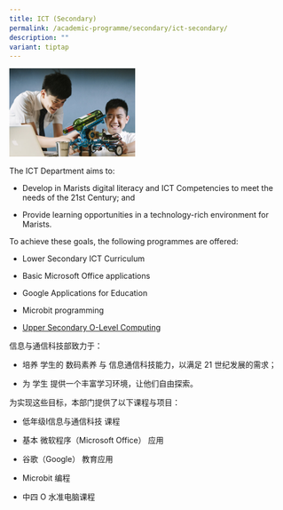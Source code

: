 ```yaml
---
title: ICT (Secondary)
permalink: /academic-programme/secondary/ict-secondary/
description: ""
variant: tiptap
---
```

<div class="isomer-image-wrapper">
<img style="width:45%" height="auto" width="100%" src="/images/ictsecondary.jpg">
</div>
<p>The ICT Department aims to:</p>
<ul data-tight="true" class="tight">
<li>
<p>Develop in Marists digital literacy and ICT Competencies to meet the needs
of the 21st Century; and&nbsp;</p>
</li>
<li>
<p>Provide learning opportunities in a technology-rich environment for Marists.</p>
</li>
</ul>
<p>To achieve these goals, the following programmes are offered:</p>
<ul data-tight="true" class="tight">
<li>
<p>Lower Secondary ICT Curriculum</p>
</li>
<li>
<p>Basic Microsoft Office applications</p>
</li>
<li>
<p>Google Applications for Education</p>
</li>
<li>
<p>Microbit programming</p>
</li>
<li>
<p><a href="/programmes/secondary/academic-programme/computing" rel="noopener noreferrer nofollow" target="_blank">Upper Secondary O-Level Computing</a>
</p>
</li>
</ul>
<p></p>
<p>信息与通信科技部致力于：</p>
<ul>
<li>
<p>培养 学生的 数码素养 与 信息通信科技能力，以满足 21 世纪发展的需求；</p>
</li>
<li>
<p>为 学生 提供一个丰富学习环境，让他们自由探索。
<br>
</p>
</li>
</ul>
<p>为实现这些目标，本部门提供了以下课程与项目：</p>
<ul>
<li>
<p>低年级I信息与通信科技 课程</p>
</li>
<li>
<p>基本 微软程序（Microsoft Office） 应用</p>
</li>
<li>
<p>谷歌（Google） 教育应用</p>
</li>
<li>
<p>Microbit 编程</p>
</li>
<li>
<p>中四 O 水准电脑课程</p>
</li>
</ul>
<p></p>